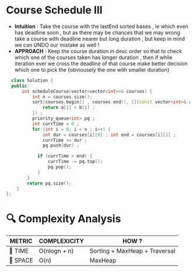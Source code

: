 # Course Schedule III 
- **Intuition** : Take the course with the lastEnd sorted bases , ie which even has deadline soon , but as there may be chances that we may wrong take a course with deadline nearer but long duration , but keep in mind we can UNDO our mistake as well !
- **APPROACH** : Keep the course duration in desc order so that to check which one of the courses taken has longer duration , then if while iteration ever we cross the deadline of that course make better decision which one to pick the {obviousely the one with smaller duration}

```cpp
  class Solution {
  public:
      int scheduleCourse(vector<vector<int>>& courses) {
          int n = courses.size();
          sort(courses.begin() , courses.end(), [](const vector<int>& a , const vector<int>& b) {
              return a[1] < b[1] ;
          }) ;
          priority_queue<int> pq ;
          int currTime = 0 ;
          for (int i = 0; i < n ; i++) {
              int dur = courses[i][0] ; int end = courses[i][1] ;
              currTime += dur ;
              pq.push(dur) ;

            if (currTime > end) {
                currTime -= pq.top();
                pq.pop();
            }
        }
        return pq.size();
    }
};
```

# 🔍 Complexity Analysis

| METRIC   | COMPLEXICITY  |    HOW ? |
|-----------|-------------|------------|
| 🧭 TIME  |   O(nlogn + n)   |   Sorting + MaxHeap + Traversal   |
| 🧠 SPACE |    O(n)  |   MaxHeap    |
  
